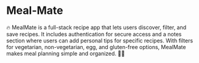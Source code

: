 # Meal-Mate
🔥 MealMate is a full-stack recipe app that lets users discover, filter, and save recipes. It includes authentication for secure access and a notes section where users can add personal tips for specific recipes. With filters for vegetarian, non-vegetarian, egg, and gluten-free options, MealMate makes meal planning simple and organized. 🍲🚀
